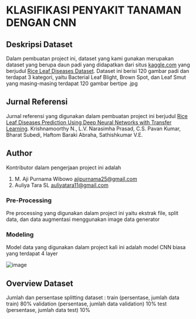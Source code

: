 # KLASIFIKASI PENYAKIT TANAMAN DENGAN CNN

## Deskripsi Dataset
Dalam pembuatan project ini, dataset yang kami gunakan merupakan dataset yang berupa daun padi yang didapatkan dari situs [kaggle.com](http://www.kaggle.com) yang berjudul [Rice Leaf Diseases Dataset](http://www.kaggle.com/vbookshelf/rice-leaf-diseases). Dataset ini berisi 120 gambar padi dan terdapat 3 kategori, yaitu Bacterial Leaf Blight, Brown Spot, dan Leaf Smut yang masing-masing terdapat 120 gambar bertipe .jpg

## Jurnal Referensi
Jurnal referensi yang digunakan dalam pembuatan project ini berjudul [Rice Leaf Diseases Prediction Using Deep Neural Networks with Transfer Learning](http://www.doi.org/10.1016/j.envres.2021.111275). Krishnamoorthy N., L.V. Narasimha Prasad, C.S. Pavan Kumar, Bharat Subedi, Haftom Baraki Abraha, Sathishkumar V.E.

## Author
Kontributor dalam pengerjaan project ini adalah
1. M. Aji Purnama Wibowo [ajipurnama25@gmail.com](http://www.gmail.com)
2. Auliya Tara SL [auliyatara11@gmail.com](http://www.gmail.com)

### Pre-Processing
Pre processing yang digunakan dalam project ini yaitu ekstrak file, split data, dan data augmentasi menggunakan image data generator

### Modeling
Model data yang digunakan dalam project kali ini adalah model CNN biasa yang terdapat 4 layer

![image](https://user-images.githubusercontent.com/92361807/147632286-fe9bbcfc-ad09-44cc-a992-a86a9fae64d6.png)

## Overview Dataset
Jumlah dan persentase splitting dataset :
train (persentase, jumlah data train) 80%
validation (persentase, jumlah data validation) 10%
test (persentase, jumlah data test) 10%
